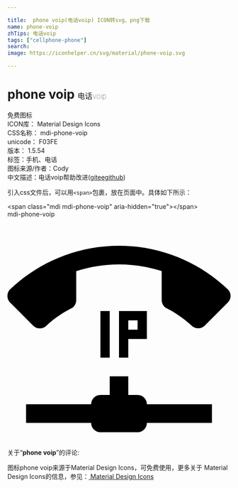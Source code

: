 ```yaml
---

title:  phone voip(电话voip) ICON转svg、png下载
name: phone-voip
zhTips: 电话voip
tags: ["cellphone-phone"]
search: 
image: https://iconhelper.cn/svg/material/phone-voip.svg

---
```


# phone voip  <small style="font-size: 60%;font-weight: 100">电话voip</small>


<div class="detail-page">
<p>
<span><span class="badge-success badge">免费图标</span> </span>
<br/>
<span>
ICON库：
<span class="badge-secondary badge">Material Design Icons</span> 
</span>
<br/>
<span>
CSS名称：
<span class="badge-secondary badge">mdi-phone-voip</span> 
</span>
<br/>
<span>
unicode：
<span class="badge-secondary badge">F03FE</span> 
<copy-btn content='F03FE' btn-title=""></copy-btn>
<copy-btn :content='String.fromCodePoint(parseInt("F03FE", 16))' btn-title="复制U"></copy-btn>
</span>
<br/>
<span>
版本：
<span class="badge-secondary badge">1.5.54</span> 
</span><br/><span>标签：<span class="badge-light badge"><router-link to="/tags/cellphone-phone.html">手机、电话</router-link></span></span>
<br/>
<span>图标来源/作者：<span class="badge-light badge">Cody</span></span> 
<br/>
<span class="zh-detail">中文描述：<span class="badge-primary badge">电话voip</span><span class="help-link"><span>帮助改进</span>(<a href="https://gitee.com/liuwave/icon-helper/edit/master/json/material/phone-voip.json" target="_blank" rel="noopener noreferrer">gitee</a><a href="https://github.com/liuwave/icon-helper/edit/master/json/material/phone-voip.json" target="_blank" rel="noopener noreferrer">github</a></span>)</span><br/>
</p>
</div>
<div class="alert alert-dark">
  <i class="mdi mdi-phone-voip mdi-48px"></i>
  <i class="mdi mdi-phone-voip mdi-36px"></i>
  <i class="mdi mdi-phone-voip mdi-24px"></i>
  <i class="mdi mdi-phone-voip mdi-18px"></i>
</div>
<div>
  <p>引入css文件后，可以用<code>&lt;span&gt;</code>包裹，放在页面中。具体如下所示：    
  </p>
  <div class="alert alert-primary" style="font-size: 14px">
    &lt;span class="mdi mdi-phone-voip" aria-hidden="true"&gt;&lt;/span&gt;
    <copy-btn content='<span class="mdi mdi-phone-voip" aria-hidden="true"></span>'></copy-btn>
  </div>
  <div class="alert alert-secondary">
    <i class="mdi mdi-phone-voip"
    style="font-size: 24px"
    aria-hidden="true"></i> mdi-phone-voip
    <copy-btn content="mdi-phone-voip" btn-title="复制图标名称"></copy-btn>
  </div>
</div>
<div id="svg" class="svg-wrap">
<svg xmlns="http://www.w3.org/2000/svg" viewBox="0 0 24 24"><path d="M13,17V19H14A1,1 0 0,1 15,20H22V22H15A1,1 0 0,1 14,23H10A1,1 0 0,1 9,22H2V20H9A1,1 0 0,1 10,19H11V17H13M23.7,7.67C23.88,7.85 24,8.09 24,8.37C24,8.65 23.89,8.9 23.71,9.08L21.23,11.56C21.05,11.74 20.8,11.85 20.5,11.85C20.25,11.85 20,11.75 19.82,11.57C19,10.84 18.13,10.21 17.15,9.72C16.82,9.56 16.59,9.21 16.59,8.82V5.72C15.14,5.25 13.59,5 12,5C10.4,5 8.85,5.25 7.4,5.73V8.83C7.4,9.23 7.17,9.57 6.84,9.73C5.87,10.22 4.97,10.84 4.18,11.58C4,11.75 3.75,11.86 3.5,11.86C3.2,11.86 2.95,11.75 2.77,11.57L0.29,9.09C0.11,8.91 0,8.66 0,8.38C0,8.1 0.11,7.85 0.29,7.67C3.34,4.78 7.46,3 12,3C16.53,3 20.65,4.78 23.7,7.67M11,10V15H10V10H11M12,10H15V13H13V15H12V10M14,12V11H13V12H14Z" /></svg>
</div>
<detail full-name='mdi-phone-voip'></detail>
<div class="icon-detail__container">
<p>关于“<b>phone voip</b>”的评论:</p>
</div>
<Vssue title="关于“phone voip”的评论" />    
<div><p>图标phone voip来源于Material Design Icons，可免费使用，更多关于 Material Design Icons的信息，参见：<a target="_blank" href="https://iconhelper.cn/material.html"> Material Design Icons</a>
</p></div>
